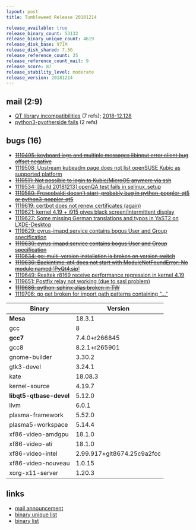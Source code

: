 ```yaml
---
layout: post
title: Tumbleweed Release 20181214

release_available: true
release_binary_count: 53132
release_binary_unique_count: 4619
release_disk_base: 971M
release_disk_shared: 7.5G
release_reference_count: 25
release_reference_count_mail: 9
release_score: 87
release_stability_level: moderate
release_version: 20181214
---
```


## mail (2:9)

- [QT library incompatibilities](https://lists.opensuse.org/opensuse-factory/2018-12/msg00111.html) (7 refs); [2018-12.128](https://lists.opensuse.org/opensuse-factory/2018-12/msg00128.html)
- [python3-pyotherside fails](https://lists.opensuse.org/opensuse-factory/2018-12/msg00117.html) (2 refs)

## bugs (16)

<!--more-->

- ~~[1119495: keyboard lags and multiple messages libinput error client bug offset negative](https://bugzilla.opensuse.org/show_bug.cgi?id=1119495)~~
- [1119508: Upstream kubeadm page does not list openSUSE Kubic as supported platform](https://bugzilla.opensuse.org/show_bug.cgi?id=1119508)
- ~~[1119511: Not possible to login to Kubic/MicroOS anymore via ssh](https://bugzilla.opensuse.org/show_bug.cgi?id=1119511)~~
- [1119534: \[Build 20181213\] openQA test fails in selinux_setup](https://bugzilla.opensuse.org/show_bug.cgi?id=1119534)
- ~~[1119580: Frescobaldi doesn't start; probably bug in python-poppler-qt5 or python3-poppler-qt5](https://bugzilla.opensuse.org/show_bug.cgi?id=1119580)~~
- [1119619: certbot does not renew certificates (again)](https://bugzilla.opensuse.org/show_bug.cgi?id=1119619)
- [1119621: kernel 4.19 + i915 gives black screen/intermittent display](https://bugzilla.opensuse.org/show_bug.cgi?id=1119621)
- [1119627: Some missing German translations and typos in YaST2 on LXDE-Desktop](https://bugzilla.opensuse.org/show_bug.cgi?id=1119627)
- [1119629: cyrus-imapd.service contains bogus User and Group specification](https://bugzilla.opensuse.org/show_bug.cgi?id=1119629)
- ~~[1119630: cyrus-imapd.service contains bogus User and Group specification](https://bugzilla.opensuse.org/show_bug.cgi?id=1119630)~~
- ~~[1119634: go: multi-version installation is broken on version switch](https://bugzilla.opensuse.org/show_bug.cgi?id=1119634)~~
- ~~[1119636: Backintime-qt4 does not start with ModuleNotFoundError: No module named 'PyQt4.sip'](https://bugzilla.opensuse.org/show_bug.cgi?id=1119636)~~
- [1119649: Realtek r8169 receive performance regression in kernel 4.19](https://bugzilla.opensuse.org/show_bug.cgi?id=1119649)
- [1119651: Postfix relay not working (due to sasl problem)](https://bugzilla.opensuse.org/show_bug.cgi?id=1119651)
- ~~[1119686: python-sphinx alias broken in TW](https://bugzilla.opensuse.org/show_bug.cgi?id=1119686)~~
- [1119706: go get broken for   import path patterns containing "..."](https://bugzilla.opensuse.org/show_bug.cgi?id=1119706)

Binary | Version
--- | ---
**Mesa** | 18.3.1
gcc | 8
**gcc7** | 7.4.0+r266845
gcc8 | 8.2.1+r265901
gnome-builder | 3.30.2
gtk3-devel | 3.24.1
kate | 18.08.3
kernel-source | 4.19.7
**libqt5-qtbase-devel** | 5.12.0
llvm | 6.0.1
plasma-framework | 5.52.0
plasma5-workspace | 5.14.4
xf86-video-amdgpu | 18.1.0
xf86-video-ati | 18.1.0
xf86-video-intel | 2.99.917+git8674.25c9a2fcc
xf86-video-nouveau | 1.0.15
xorg-x11-server | 1.20.3

## links

- [mail announcement](https://lists.opensuse.org/opensuse-factory/2018-12/msg00108.html)
- [binary unique list](http://download.tumbleweed.boombatower.com/20181214/rpm.unique.list)
- [binary list](http://download.tumbleweed.boombatower.com/20181214/rpm.list)
